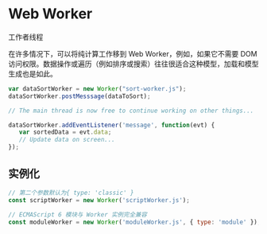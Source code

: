 # Web Worker

工作者线程

在许多情况下，可以将纯计算工作移到 Web Worker，例如，如果它不需要 DOM 访问权限。数据操作或遍历（例如排序或搜索）往往很适合这种模型，加载和模型生成也是如此。

```js
var dataSortWorker = new Worker("sort-worker.js");
dataSortWorker.postMesssage(dataToSort);

// The main thread is now free to continue working on other things...

dataSortWorker.addEventListener('message', function(evt) {
   var sortedData = evt.data;
   // Update data on screen...
});
```

## 实例化

```js
// 第二个参数默认为{ type: 'classic' }
const scriptWorker = new Worker('scriptWorker.js');

// ECMAScript 6 模块与 Worker 实例完全兼容
const moduleWorker = new Worker('moduleWorker.js', { type: 'module' });
```

